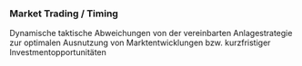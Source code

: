 ### Market Trading / Timing

Dynamische taktische Abweichungen von der vereinbarten Anlagestrategie zur optimalen Ausnutzung von Marktentwicklungen bzw. kurzfristiger Investmentopportunitäten